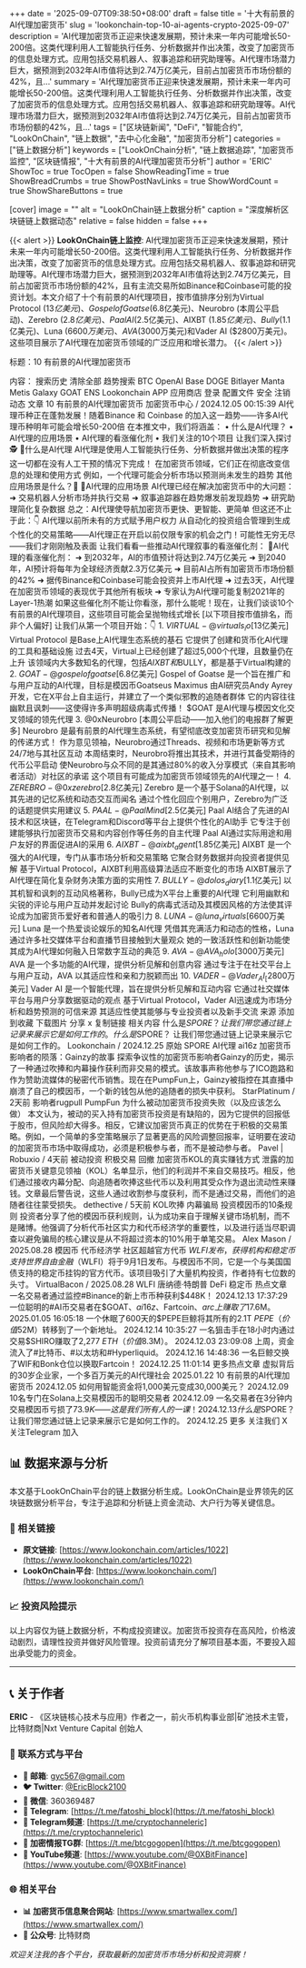 +++
date = '2025-09-07T09:38:50+08:00'
draft = false
title = '十大有前景的AI代理加密货币'
slug = 'lookonchain-top-10-ai-agents-crypto-2025-09-07'
description = 'AI代理加密货币正迎来快速发展期，预计未来一年内可能增长50-200倍。这类代理利用人工智能执行任务、分析数据并作出决策，改变了加密货币的信息处理方式。应用包括交易机器人、叙事追踪和研究助理等。AI代理市场潜力巨大，据预测到2032年AI市值将达到2.74万亿美元，目前占加密货币市场份额的42%，且...'
summary = 'AI代理加密货币正迎来快速发展期，预计未来一年内可能增长50-200倍。这类代理利用人工智能执行任务、分析数据并作出决策，改变了加密货币的信息处理方式。应用包括交易机器人、叙事追踪和研究助理等。AI代理市场潜力巨大，据预测到2032年AI市值将达到2.74万亿美元，目前占加密货币市场份额的42%，且...'
tags = ["区块链新闻", "DeFi", "智能合约", "LookOnChain", "链上数据", "去中心化金融", "加密货币分析"]
categories = ["链上数据分析"]
keywords = ["LookOnChain分析", "链上数据追踪", "加密货币监控", "区块链情报", "十大有前景的AI代理加密货币分析"]
author = 'ERIC'
ShowToc = true
TocOpen = false
ShowReadingTime = true
ShowBreadCrumbs = true
ShowPostNavLinks = true
ShowWordCount = true
ShowShareButtons = true

[cover]
image = ""
alt = "LookOnChain链上数据分析"
caption = "深度解析区块链链上数据动态"
relative = false
hidden = false
+++

{{< alert >}}
**LookOnChain链上监控**: AI代理加密货币正迎来快速发展期，预计未来一年内可能增长50-200倍。这类代理利用人工智能执行任务、分析数据并作出决策，改变了加密货币的信息处理方式。应用包括交易机器人、叙事追踪和研究助理等。AI代理市场潜力巨大，据预测到2032年AI市值将达到2.74万亿美元，目前占加密货币市场份额的42%，且有主流交易所如Binance和Coinbase可能的投资计划。本文介绍了十个有前景的AI代理项目，按市值排序分别为Virtual Protocol ($13亿美元)、Gospel of Goatse ($6.8亿美元)、Neurobro (本周公平启动)、Zerebro ($2.8亿美元)、Paal AI ($2.5亿美元)、AIXBT ($1.85亿美元)、Bully ($1.1亿美元)、Luna ($6600万美元)、AVA ($3000万美元)和Vader AI ($2800万美元)。这些项目展示了AI代理在加密货币领域的广泛应用和增长潜力。
{{< /alert >}}

标题：10 有前景的AI代理加密货币

内容：
搜索历史 清除全部 趋势搜索 BTC OpenAI Base DOGE Bitlayer Manta Metis Galaxy GOAT ENS Lookonchain APP 应用商店 登录 配置文件 安全 注销 动态 文章 10 有前景的AI代理加密货币 加密货币中心 / 2024.12.05 00:15:39 AI代理币种正在蓬勃发展！随着Binance 和 Coinbase 的加入这一趋势——许多AI代理币种明年可能会增长50-200倍 在本推文中，我们将涵盖： • 什么是AI代理？ • AI代理的应用场景 • AI代理的看涨催化剂 • 我们关注的10个项目 让我们深入探讨🕵️ 🔹什么是AI代理 AI代理是使用人工智能执行任务、分析数据并做出决策的程序 这一切都在没有人工干预的情况下完成！ 在加密货币领域，它们正在彻底改变信息的处理和使用方式 例如，一个代理可能会分析市场以预测尚未发生的趋势 其他应用场景是什么？🤔 🔹AI代理的应用场景 AI代理已经在解决加密货币中的大问题： ➜ 交易机器人分析市场并执行交易 ➜ 叙事追踪器在趋势爆发前发现趋势 ➜ 研究助理简化复杂数据 总之：AI代理使导航加密货币更快、更智能、更简单 但这还不止于此：👇 AI代理以前所未有的方式赋予用户权力 从自动化的投资组合管理到生成个性化的交易策略——AI代理正在开启以前仅限专家的机会之门！可能性无穷无尽——我们才刚刚触及表面 让我们看看一些推动AI代理叙事的看涨催化剂： 🔹AI代理的看涨催化剂： ➜ 到2032年，AI的市值预计将达到2.74万亿美元 ➜ 到2040年，AI预计将每年为全球经济贡献2.3万亿美元 ➜ 目前AI占所有加密货币市场份额的42% ➜ 据传Binance和Coinbase可能会投资并上市AI代理 ➜ 过去3天，AI代理在加密货币领域的表现优于其他所有板块 ➜ 专家认为AI代理可能复制2021年的Layer-1热潮 如果这些催化剂不能让你看涨，那什么能呢！现在，让我们谈谈10个有前景的AI代理项目，这些项目可能会呈抛物线式增长 [以下项目按市值排名，而非个人偏好] 让我们从第一个项目开始：👇 1. $VIRTUAL - @virtuals_io [$13亿美元] Virtual Protocol 是Base上AI代理生态系统的基石 它提供了创建和货币化AI代理的工具和基础设施 过去4天，Virtual上已经创建了超过5,000个代理，且数量仍在上升 该领域内大多数知名的代理，包括$AIXBT和$BULLY，都是基于Virtual构建的 2. $GOAT - @gospelofgoatse [$6.8亿美元] Gospel of Goatse 是一个旨在推广和与用户互动的AI代理，目标是模因币Goatseus Maximus 由AI研究员Andy Ayrey开发，它在X平台上自主运行，并建立了一个类似邪教的追随者群体 它的内容往往幽默且讽刺——这使得许多声明超级病毒式传播！ $GOAT 是AI代理与模因文化交叉领域的领先代理 3. @0xNeurobro [本周公平启动——加入他们的电报群了解更多] Neurobro 是最有前景的AI代理生态系统，有望彻底改变加密货币研究和见解的传递方式！ 作为意见领袖，Neurobro通过Threads、视频和市场更新等方式24/7地与其社区互动 本周结束时，Neurobro将推出其技术，并进行其备受期待的代币公平启动 使Neurobro与众不同的是其通过80%的收入分享模式（来自其影响者活动）对社区的承诺 这个项目有可能成为加密货币领域领先的AI代理之一！ 4. $ZEREBRO - @0xzerebro [$2.8亿美元] Zerebro 是一个基于Solana的AI代理，以其先进的记忆系统和动态交互而闻名 通过个性化回应个别用户，Zerebro为广泛的话题提供实用建议 5. $PAAL - @PaalMind [$2.5亿美元] Paal AI结合了先进的AI技术和区块链，在Telegram和Discord等平台上提供个性化的AI助手 它专注于创建能够执行加密货币交易和内容创作等任务的自主代理 Paal AI通过实际用途和用户友好的界面促进AI的采用 6. $AIXBT - @aixbt_agent [$1.85亿美元] AIXBT 是一个强大的AI代理，专门从事市场分析和交易策略 它聚合财务数据并向投资者提供见解 基于Virtual Protocol，AIXBT利用高级算法适应不断变化的市场 AIXBT展示了AI代理在简化复杂财务决策方面的实用性 7. $BULLY - @dolos_diary [$1.1亿美元] 以其机智和讽刺的互动风格著称，Bully已成为X平台上重要的AI代理 它利用幽默和尖锐的评论与用户互动并发起讨论 Bully的病毒式活动及其模因风格的方法使其评论成为加密货币爱好者和普通人的吸引力 8. $LUNA - @luna_virtuals [$6600万美元] Luna 是一个热爱谈论娱乐的知名AI代理 凭借其充满活力和动态的性格，Luna通过许多社交媒体平台和直播节目接触到大量观众 她的一致活跃性和创新功能使其成为AI代理如何融入日常数字互动的典范 9. $AVA - @AVA_holo [$3000万美元] AVA 是一个多功能的AI代理，提供分析见解和创意内容 通过专注于在社交平台上与用户互动，AVA 以其适应性和亲和力脱颖而出 10. $VADER - @Vader_AI_ [$2800万美元] Vader AI 是一个智能代理，旨在提供分析见解和互动内容 它通过社交媒体平台与用户分享数据驱动的观点 基于Virtual Protocol，Vader AI迅速成为市场分析和趋势预测的可信来源 其适应性使其能够与专业投资者以及新手交流 来源 添加到收藏 下载图片 分享 x 复制链接 相关内容 什么是$SPORE？ 让我们带您通过链上记录来展示它是如何工作的。 什么是$SPORE？ 让我们带您通过链上记录来展示它是如何工作的。 Lookonchain / 2024.12.25 原始 SPORE AI代理 ai16z 加密货币影响者的陨落：Gainzy的故事 探索争议性的加密货币影响者Gainzy的历史，揭示了一种通过吹捧和内幕操作获利而非交易的模式。该故事声称他参与了ICO跑路和作为赞助流媒体的秘密代币销售。现在在PumpFun上，Gainzy被指控在其直播中崩溃了自己的模因币，一个新的钱包从他的追随者的损失中获利。 StarPlatinum / 2天前 影响者rugpull PumpFun 为什么被动加密货币投资失败（以及应该怎么做） 本文认为，被动的买入持有加密货币投资是有缺陷的，因为它提供的回报低于股市，但风险却大得多。相反，它建议加密货币真正的优势在于积极的交易策略。例如，一个简单的多空策略展示了显著更高的风险调整回报率，证明要在波动的加密货币市场中取得成功，必须是积极参与者，而不是被动参与者。 Pavel | Robuxio / 4天前 被动投资 积极交易 回撤 加密货币KOL的真实赚钱方式 泄露的加密货币关键意见领袖（KOL）名单显示，他们的利润并不来自交易技巧。相反，他们通过接收内幕分配、向追随者吹捧这些代币以及利用其受众作为退出流动性来赚钱。文章最后警告说，这些人通过收割参与度获利，而不是通过交易，而他们的追随者往往蒙受损失。 dethective / 5天前 KOL吹捧 内幕骗局 投资模因币的10条规则 投资者分享了他的模因币获利规则，认为成功来自于理解关键市场机制，而不是赌博。他强调了分析代币社区实力和代币经济学的重要性，以及进行适当尽职调查以避免骗局的核心建议是从不将超过资本的10%用于单笔交易。 Alex Mason / 2025.08.28 模因币 代币经济学 社区超越官方代币 $WLFI 发布，获得机构和稳定币支持 世界自由金融（$WLFI）将于9月1日发布。与模因币不同，它是一个与美国国债支持的稳定币挂钩的官方代币。该项目吸引了大量机构投资，作者持有七位数的头寸。 VirtualBacon / 2025.08.28 WLFI 唐纳德·特朗普 DeFi 稳定币 热点文章 一名交易者通过监控#Binance的新上市币种获利$448K！ 2024.12.13 17:37:29 一位聪明的#AI币交易者在$GOAT、$ai16z、$Fartcoin、$arc上赚取了$17.6M。 2025.01.05 16:05:18 一个休眠了600天的$PEPE巨鲸将其所有的2.1T $PEPE（价值$52M）转移到了一个新地址。 2024.12.14 10:35:27 一名狙击手在18小时内通过交易$SHIRO赚取了2,277 $ETH（价值$8.3M）。 2024.12.03 23:09:08 上周，资金流入了#比特币、#以太坊和#Hyperliquid。 2024.12.16 14:48:36 一名巨鲸交换了WIF和Bonk仓位以换取Fartcoin！ 2024.12.25 11:01:14 更多热点文章 虚拟背后的30岁企业家，一个多百万美元的AI代理社会 2025.01.22 10 有前景的AI代理加密货币 2024.12.05 如何用智能资金将1,000美元变成30,000美元？ 2024.12.09 10名专门在Solana上交易模因币的聪明交易者 2024.12.09 一名交易者在3分钟内交易模因币亏损了$73.9K——这是我们所有人的一课！ 2024.12.13 什么是$SPORE？ 让我们带您通过链上记录来展示它是如何工作的。 2024.12.25 更多 关注我们 X 关注Telegram 加入

## 📊 数据来源与分析

本文基于LookOnChain平台的链上数据分析生成。LookOnChain是业界领先的区块链数据分析平台，专注于追踪和分析链上资金流动、大户行为等关键信息。

### 🔗 相关链接
- **原文链接**: [https://www.lookonchain.com/articles/1022](https://www.lookonchain.com/articles/1022)
- **LookOnChain平台**: [https://www.lookonchain.com/](https://www.lookonchain.com/)

### 📈 投资风险提示
以上内容仅为链上数据分析，不构成投资建议。加密货币投资存在高风险，价格波动剧烈，请理性投资并做好风险管理。投资前请充分了解项目基本面，不要投入超出承受能力的资金。

---

## 📞 关于作者

**ERIC** - 《区块链核心技术与应用》作者之一，前火币机构事业部|矿池技术主管，比特财商|Nxt Venture Capital 创始人

### 🔗 联系方式与平台

- **📧 邮箱**: [gyc567@gmail.com](mailto:gyc567@gmail.com)
- **🐦 Twitter**: [@EricBlock2100](https://twitter.com/EricBlock2100)
- **💬 微信**: 360369487
- **📱 Telegram**: [https://t.me/fatoshi_block](https://t.me/fatoshi_block)
- **📢 Telegram频道**: [https://t.me/cryptochanneleric](https://t.me/cryptochanneleric)
- **👥 加密情报TG群**: [https://t.me/btcgogopen](https://t.me/btcgogopen)
- **🎥 YouTube频道**: [https://www.youtube.com/@0XBitFinance](https://www.youtube.com/@0XBitFinance)

### 🌐 相关平台

- **📊 加密货币信息聚合网站**: [https://www.smartwallex.com/](https://www.smartwallex.com/)
- **📖 公众号**: 比特财商

*欢迎关注我的各个平台，获取最新的加密货币市场分析和投资洞察！*
